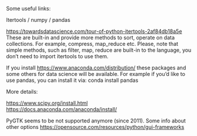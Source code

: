 Some useful links:

Itertools / numpy / pandas
 
https://towardsdatascience.com/tour-of-python-itertools-2af84db18a5e
These are built-in and provide more methods to sort, operate on data collections. For example, compress, map_reduce etc.
Please, note that simple methods, such as filter, map, reduce are built-in to the language, you don’t need to import itertools
to use them.
 
If you install https://www.anaconda.com/distribution/ these packages and some others for data science will be available.
For example if you’d like to use pandas, you can install it via: 
conda install pandas

More details:

https://www.scipy.org/install.html 
https://docs.anaconda.com/anaconda/install/

PyGTK seems to be not supported anymore (since 2011). 
Some info about other options  https://opensource.com/resources/python/gui-frameworks

